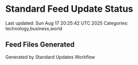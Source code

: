 # Standard Feed Update Status
Last updated: Sun Aug 17 20:25:42 UTC 2025
Categories: technology,business,world

## Feed Files Generated

Generated by Standard Updates Workflow

